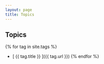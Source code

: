 ```yaml
---
layout: page
title: Topics
---
```


## Topics

{% for tag in site.tags %}
  * [ {{ tag.title }} ]({{ tag.url }})
{% endfor %}